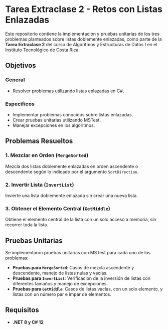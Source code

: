 # Tarea Extraclase 2 - Retos con Listas Enlazadas

Este repositorio contiene la implementación y pruebas unitarias de los tres problemas planteados sobre listas doblemente enlazadas, como parte de la **Tarea Extraclase 2** del curso de Algoritmos y Estructuras de Datos I en el Instituto Tecnológico de Costa Rica.

## Objetivos

### General
- Resolver problemas utilizando listas enlazadas en C#.

### Específicos
- Implementar problemas conocidos sobre listas enlazadas.
- Crear pruebas unitarias utilizando MSTest.
- Manejar excepciones en los algoritmos.

## Problemas Resueltos

### 1. Mezclar en Orden (`MergeSorted`)
Mezcla dos listas doblemente enlazadas en orden ascendente o descendente según lo indicado por el argumento `SortDirection`.

### 2. Invertir Lista (`InvertList`)
Invierte una lista doblemente enlazada sin crear una nueva lista.

### 3. Obtener el Elemento Central (`GetMiddle`)
Obtiene el elemento central de la lista con un solo acceso a memoria, sin recorrer toda la lista.

## Pruebas Unitarias

Se implementaron pruebas unitarias con MSTest para cada uno de los problemas:

- **Pruebas para `MergeSorted`**: Casos de mezcla ascendente y descendente, manejo de listas nulas y vacías.
- **Pruebas para `InvertList`**: Verificación de la inversión de listas con diferentes tamaños y manejo de excepciones.
- **Pruebas para `GetMiddle`**: Casos de listas vacías, con un solo elemento, y listas con un número par e impar de elementos.

## Requisitos

- **.NET 8 y C# 12**
